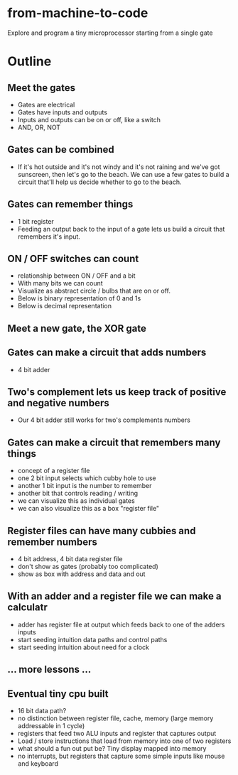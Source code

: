 # from-machine-to-code
Explore and program a tiny microprocessor starting from a single gate

# Outline

## Meet the gates
- Gates are electrical
- Gates have inputs and outputs
- Inputs and outputs can be on or off, like a switch
- AND, OR, NOT

## Gates can be combined 
- If it's hot outside and it's not windy and it's not raining and we've got sunscreen, then let's go to the beach. We can use a few gates to build a circuit that'll help us decide whether to go to the beach.

## Gates can remember things 
- 1 bit register
- Feeding an output back to the input of a gate lets us build a circuit that remembers it's input.

## ON / OFF switches can count
- relationship between ON / OFF and a bit
- With many bits we can count 
- Visualize as abstract circle / bulbs that are on or off. 
- Below is binary representation of 0 and 1s
- Below is decimal representation

## Meet a new gate, the XOR gate

## Gates can make a circuit that adds numbers
- 4 bit adder

## Two's complement lets us keep track of positive and negative numbers
- Our 4 bit adder still works for two's complements numbers

## Gates can make a circuit that remembers many things
- concept of a register file
- one 2 bit input selects which cubby hole to use
- another 1 bit input is the number to remember
- another bit that controls reading / writing
- we can visualize this as individual gates
- we can also visualize this as a box "register file"

## Register files can have many cubbies and remember numbers
- 4 bit address, 4 bit data register file
- don't show as gates (probably too complicated)
- show as box with address and data and out

## With an adder and a register file we can make a calculatr
- adder has register file at output which feeds back to one of the adders inputs
- start seeding intuition data paths and control paths
- start seeding intuition about need for a clock

## ... more lessons ...

## Eventual tiny cpu built
- 16 bit data path?
- no distinction between register file, cache, memory (large memory addressable in 1 cycle)
- registers that feed two ALU inputs and register that captures output
- Load / store instructions that load from memory into one of two registers
- what should a fun out put be? Tiny display mapped into memory
- no interrupts, but registers that capture some simple inputs like mouse and keyboard





